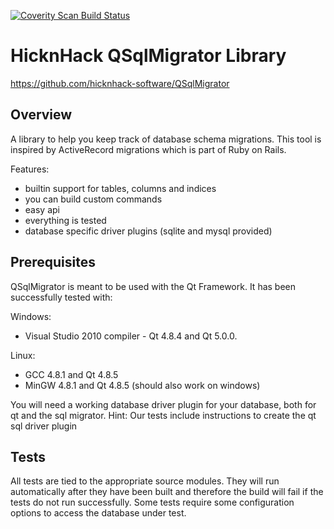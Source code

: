 [![Coverity Scan Build Status](https://scan.coverity.com/projects/898/badge.svg)](https://scan.coverity.com/projects/898)

HicknHack QSqlMigrator Library
==============================

https://github.com/hicknhack-software/QSqlMigrator

Overview
--------

A library to help you keep track of database schema migrations.
This tool is inspired by ActiveRecord migrations which is part of Ruby on Rails.

Features:
- builtin support for tables, columns and indices
- you can build custom commands
- easy api
- everything is tested
- database specific driver plugins (sqlite and mysql provided)


Prerequisites
-------------

QSqlMigrator is meant to be used with the Qt Framework.
It has been successfully tested with:

Windows: 
- Visual Studio 2010 compiler - Qt 4.8.4 and Qt 5.0.0.

Linux:
- GCC 4.8.1 and Qt 4.8.5
- MinGW 4.8.1 and Qt 4.8.5 (should also work on windows)

You will need a working database driver plugin for your database, both for qt and the sql migrator.
Hint: Our tests include instructions to create the qt sql driver plugin


Tests
-----

All tests are tied to the appropriate source modules.
They will run automatically after they have been built and therefore the build will fail if the tests do not run successfully.
Some tests require some configuration options to access the database under test.
